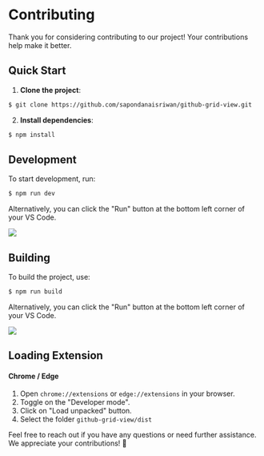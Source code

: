 # Contributing

Thank you for considering contributing to our project! Your contributions help make it better.

## Quick Start
1. **Clone the project**:
```bash
$ git clone https://github.com/sapondanaisriwan/github-grid-view.git
```
2. **Install dependencies**:
```bash
$ npm install
```

## Development

To start development, run:
```bash
$ npm run dev
```
Alternatively, you can click the "Run" button at the bottom left corner of your VS Code.

![](https://i.imgur.com/r6Tj70M.png)

## Building

To build the project, use:
```bash
$ npm run build
```
Alternatively, you can click the "Run" button at the bottom left corner of your VS Code.

![](https://i.imgur.com/r6Tj70M.png)

## Loading Extension

#### Chrome / Edge
1. Open `chrome://extensions` or `edge://extensions`  in your browser.
2. Toggle on the "Developer mode".
3. Click on "Load unpacked" button.
4. Select the folder `github-grid-view/dist`

Feel free to reach out if you have any questions or need further assistance. We appreciate your contributions! 🚀